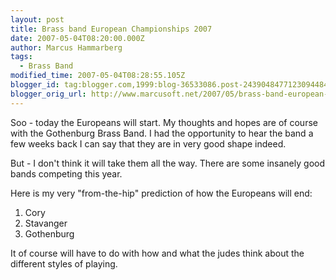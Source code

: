 ```yaml
---
layout: post
title: Brass band European Championships 2007
date: 2007-05-04T08:20:00.000Z
author: Marcus Hammarberg
tags:
  - Brass Band
modified_time: 2007-05-04T08:28:55.105Z
blogger_id: tag:blogger.com,1999:blog-36533086.post-2439048477123094484
blogger_orig_url: http://www.marcusoft.net/2007/05/brass-band-european-championships-2007.html
---
```


Soo -
today the Europeans will start. My thoughts and hopes are of course with
the Gothenburg Brass Band. I had the
opportunity to hear the band a
few weeks back I can say that they are in very good shape indeed.

But - I don't think it will take them all the way. There are some
insanely good bands competing this year.

Here is my very "from-the-hip" prediction of how the Europeans will
end:

1. Cory
2. Stavanger
3. Gothenburg

It of course will have to do with how and what the judes think about the
different styles of playing.
